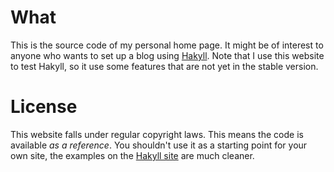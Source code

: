 # What

This is the source code of my personal home page. It might be of interest to
anyone who wants to set up a blog using [Hakyll](http://jaspervdj.be/hakyll).
Note that I use this website to test Hakyll, so it use some features that are
not yet in the stable version.

# License

This website falls under regular copyright laws. This means the code is
available _as a reference_. You shouldn't use it as a starting point for your
own site, the examples on the [Hakyll site](http://jaspervdj.be/hakyll) are
much cleaner.
